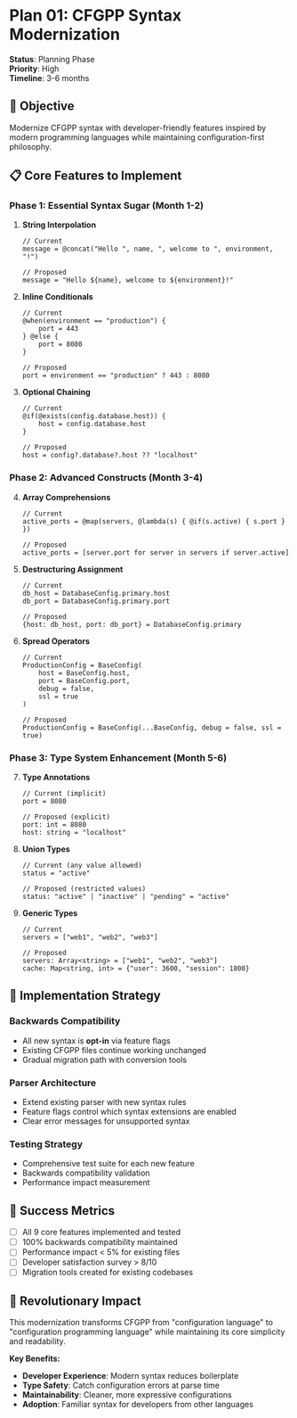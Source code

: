 # Plan 01: CFGPP Syntax Modernization
**Status**: Planning Phase  
**Priority**: High  
**Timeline**: 3-6 months  

## 🎯 **Objective**
Modernize CFGPP syntax with developer-friendly features inspired by modern programming languages while maintaining configuration-first philosophy.

## 📋 **Core Features to Implement**

### **Phase 1: Essential Syntax Sugar (Month 1-2)**
1. **String Interpolation**
   ```cfgpp
   // Current
   message = @concat("Hello ", name, ", welcome to ", environment, "!")
   
   // Proposed
   message = "Hello ${name}, welcome to ${environment}!"
   ```

2. **Inline Conditionals**
   ```cfgpp
   // Current
   @when(environment == "production") {
       port = 443
   } @else {
       port = 8080
   }
   
   // Proposed
   port = environment == "production" ? 443 : 8080
   ```

3. **Optional Chaining**
   ```cfgpp
   // Current
   @if(@exists(config.database.host)) {
       host = config.database.host
   }
   
   // Proposed
   host = config?.database?.host ?? "localhost"
   ```

### **Phase 2: Advanced Constructs (Month 3-4)**
4. **Array Comprehensions**
   ```cfgpp
   // Current
   active_ports = @map(servers, @lambda(s) { @if(s.active) { s.port } })
   
   // Proposed
   active_ports = [server.port for server in servers if server.active]
   ```

5. **Destructuring Assignment**
   ```cfgpp
   // Current
   db_host = DatabaseConfig.primary.host
   db_port = DatabaseConfig.primary.port
   
   // Proposed
   {host: db_host, port: db_port} = DatabaseConfig.primary
   ```

6. **Spread Operators**
   ```cfgpp
   // Current
   ProductionConfig = BaseConfig(
       host = BaseConfig.host,
       port = BaseConfig.port,
       debug = false,
       ssl = true
   )
   
   // Proposed
   ProductionConfig = BaseConfig(...BaseConfig, debug = false, ssl = true)
   ```

### **Phase 3: Type System Enhancement (Month 5-6)**
7. **Type Annotations**
   ```cfgpp
   // Current (implicit)
   port = 8080
   
   // Proposed (explicit)
   port: int = 8080
   host: string = "localhost"
   ```

8. **Union Types**
   ```cfgpp
   // Current (any value allowed)
   status = "active"
   
   // Proposed (restricted values)
   status: "active" | "inactive" | "pending" = "active"
   ```

9. **Generic Types**
   ```cfgpp
   // Current
   servers = ["web1", "web2", "web3"]
   
   // Proposed
   servers: Array<string> = ["web1", "web2", "web3"]
   cache: Map<string, int> = {"user": 3600, "session": 1800}
   ```

## 🔧 **Implementation Strategy**

### **Backwards Compatibility**
- All new syntax is **opt-in** via feature flags
- Existing CFGPP files continue working unchanged
- Gradual migration path with conversion tools

### **Parser Architecture**
- Extend existing parser with new syntax rules
- Feature flags control which syntax extensions are enabled
- Clear error messages for unsupported syntax

### **Testing Strategy**
- Comprehensive test suite for each new feature
- Backwards compatibility validation
- Performance impact measurement

## 🎯 **Success Metrics**
- [ ] All 9 core features implemented and tested
- [ ] 100% backwards compatibility maintained
- [ ] Performance impact < 5% for existing files
- [ ] Developer satisfaction survey > 8/10
- [ ] Migration tools created for existing codebases

## 🚀 **Revolutionary Impact**
This modernization transforms CFGPP from "configuration language" to "configuration programming language" while maintaining its core simplicity and readability.

**Key Benefits:**
- **Developer Experience**: Modern syntax reduces boilerplate
- **Type Safety**: Catch configuration errors at parse time
- **Maintainability**: Cleaner, more expressive configurations
- **Adoption**: Familiar syntax for developers from other languages